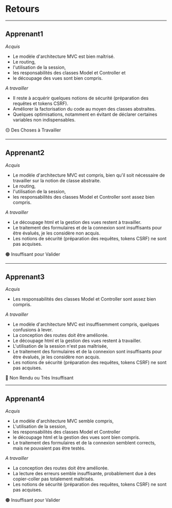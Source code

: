 # Retours

---

## Apprenant1

*Acquis*
- Le modèle d'architecture MVC est bien maîtrisé.
- Le routing, 
- l'utilisation de la session, 
- les responsabilités des classes Model et Controller et 
- le découpage des vues sont bien compris.
  
*A travailler*
- Il reste à acquérir quelques notions de sécurité (préparation des requêtes et tokens CSRF).
- Améliorer la factorisation du code au moyen des classes abstraites.
- Quelques optimisations, notamment en évitant de déclarer certaines variables non indispensables.

🟡 Des Choses à Travailler

---

## Apprenant2

*Acquis*
- Le modèle d'architecture MVC est compris, bien qu'il soit nécessaire de travailler sur la notion de classe abstraite.
- Le routing, 
- l'utilisation de la session, 
- les responsabilités des classes Model et Controller sont assez bien compris.

*A travailler*
- Le découpage html et la gestion des vues restent à travailler.
- Le traitement des formulaires et de la connexion sont insuffisants pour être évalués, je les considère non acquis.
- Les notions de sécurité (préparation des requêtes, tokens CSRF) ne sont pas acquises.

🟠 Insuffisant pour Valider

---

## Apprenant3

*Acquis*
- Les responsabilités des classes Model et Controller sont assez bien compris.

*A travailler*
- Le modèle d'architecture MVC est insuffisemment compris, quelques confusions à lever.
- La conception des routes doit être améliorée.
- Le découpage html et la gestion des vues restent à travailler.
- L'utilisation de la session n'est pas maîtrisée, 
- Le traitement des formulaires et de la connexion sont insuffisants pour être évalués, je les considère non acquis.
- Les notions de sécurité (préparation des requêtes, tokens CSRF) ne sont pas acquises.

🔴 Non Rendu ou Très Insuffisant

---

## Apprenant4

*Acquis*
- Le modèle d'architecture MVC semble compris,
- L'utilisation de la session, 
- les responsabilités des classes Model et Controller
- le découpage html et la gestion des vues sont bien compris.
- Le traitement des formulaires et de la connexion semblent corrects, mais ne pouvaient pas être testés.

*A travailler*
- La conception des routes doit être améliorée.
- La lecture des erreurs semble insuffisante, probablement due à des copier-coller pas totalement maîtrisés.
- Les notions de sécurité (préparation des requêtes, tokens CSRF) ne sont pas acquises.

🟠 Insuffisant pour Valider
